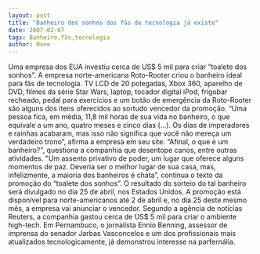 ```yaml
---
layout: post
title: "Banheiro dos sonhos dos fãs de tecnologia já existe"
date: 2007-02-07
tags: Banheiro,fãs,tecnologia
author: None
---
```

Uma empresa dos EUA investiu cerca de US$ 5 mil para criar “toalete dos sonhos”.
A empresa norte-americana Roto-Rooter criou o banheiro ideal para fãs de tecnologia. 
TV LCD de 20 polegadas, Xbox 360, aparelho de DVD, filmes da série Star Wars, laptop, tocador digital iPod, frigobar recheado, pedal para exercícios e um botão de emergência da Roto-Rooter são alguns dos itens oferecidos ao sortudo vencedor da promoção. 
“Uma pessoa fica, em média, 11,8 mil horas de sua vida no banheiro, o que equivale a um ano, quatro meses e cinco dias (...). Os dias de imperadores e rainhas acabaram, mas isso não significa que você não mereça um verdadeiro trono”, afirma a empresa em seu site. 
“Afinal, o que é um banheiro?\", questiona a companhia que desentope canos, entre outras atividades. 
\"Um assento privativo de poder, um lugar que oferece alguns momentos de paz. Deveria ser o melhor lugar de sua casa, mas, infelizmente, a maioria dos banheiros é chata”, continua o texto da promoção do “toalete dos sonhos”.
O resultado do sorteio do tal banheiro será divulgado no dia 25 de abril, nos Estados Unidos.
A promoção está disponível para norte-americanos até 2 de abril e, no dia 25 deste mesmo mês, a empresa vai anunciar o vencedor. 
Segundo a agência de notícias Reuters, a companhia gastou cerca de US$ 5 mil para criar o ambiente high-tech. 
Em Pernambuco, o jornalista Ennio Benning, assessor de imprensa do senador Jarbas Vasconcelos e um dos profissionais mais atualizados tecnologicamente, já demonstrou interesse na parfernália. 